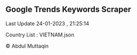 

## Google Trends Keywords Scraper 
 
Last Update 24-01-2023 , 21:25:14

Country List :
VIETNAM.json



© Abdul Muttaqin 
